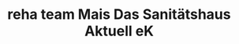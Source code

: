 ---
title: "reha team Mais Das Sanitätshaus Aktuell eK"
url: /osterhofen/reha-team-mais-das-sanitaetshaus-aktuell-ek/
shop: Sanitätshaus
---